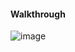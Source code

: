 #### Walkthrough 

![image](https://github.com/tedchen0001/OSCP-Notes/blob/master/Off_Sec_PG/Pic/Nukem/rooted202110231703.png)
